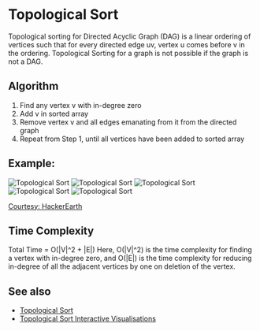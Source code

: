 # Topological Sort

Topological sorting for Directed Acyclic Graph (DAG) is a linear ordering of vertices such that for every directed edge uv, vertex u comes before v in the ordering. 
Topological Sorting for a graph is not possible if the graph is not a DAG.


## Algorithm

1. Find any vertex v with in-degree zero
2. Add v in sorted array
3. Remove vertex v and all edges emanating from it from the directed graph
4. Repeat from Step 1, until all vertices have been added to sorted array


## Example:

![Topological Sort](https://he-s3.s3.amazonaws.com/media/uploads/0c3320c.png)
![Topological Sort](https://he-s3.s3.amazonaws.com/media/uploads/401c3c4.png)
![Topological Sort](https://he-s3.s3.amazonaws.com/media/uploads/4aed1a4.png)
![Topological Sort](https://he-s3.s3.amazonaws.com/media/uploads/54d23c8.png)
![Topological Sort](https://he-s3.s3.amazonaws.com/media/uploads/ccb8663.png)

[Courtesy: HackerEarth](https://www.hackerearth.com/practice/algorithms/graphs/topological-sort/tutorial/)


## Time Complexity

Total Time = O(|V|^2 + |E|)
Here, O(|V|^2) is the time complexity for finding a vertex with in-degree zero, and O(|E|) is the time complexity for reducing in-degree of all the adjacent vertices by one on deletion of the vertex.


## See also

- [Topological Sort](https://www.geeksforgeeks.org/topological-sorting/)
- [Topological Sort Interactive Visualisations](https://www.cs.usfca.edu/~galles/visualization/TopoSortDFS.html)
